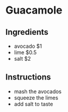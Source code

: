 # Guacamole
## Ingredients
* avocado $1
* lime $0.5
* salt $2
## Instructions
* mash the avocados
* squeeze the limes
* add salt to taste

